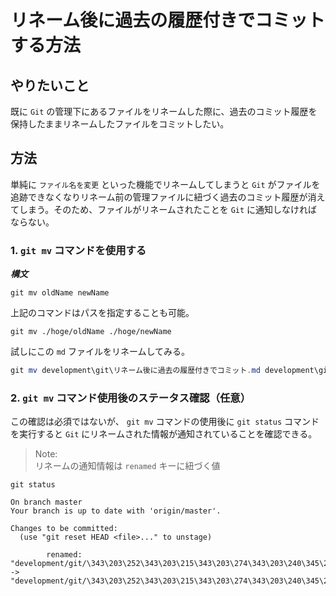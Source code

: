 # リネーム後に過去の履歴付きでコミットする方法

## やりたいこと

既に `Git` の管理下にあるファイルをリネームした際に、過去のコミット履歴を保持したままリネームしたファイルをコミットしたい。

## 方法

単純に `ファイル名を変更` といった機能でリネームしてしまうと `Git` がファイルを追跡できなくなりリネーム前の管理ファイルに紐づく過去のコミット履歴が消えてしまう。そのため、ファイルがリネームされたことを `Git` に通知しなければならない。

### 1. `git mv` コマンドを使用する

**_構文_**

```git
git mv oldName newName
```

上記のコマンドはパスを指定することも可能。

```git
git mv ./hoge/oldName ./hoge/newName
```

試しにこの `md` ファイルをリネームしてみる。

```Powershell
git mv development\git\リネーム後に過去の履歴付きでコミット.md development\git\リネーム後に過去のコミット履歴付きでコミット.md
```

### 2. `git mv` コマンド使用後のステータス確認（任意）

この確認は必須ではないが、 `git mv` コマンドの使用後に `git status` コマンドを実行すると `Git` にリネームされた情報が通知されていることを確認できる。

> Note:<br>
> リネームの通知情報は `renamed` キーに紐づく値

```git
git status

On branch master
Your branch is up to date with 'origin/master'.

Changes to be committed:
  (use "git reset HEAD <file>..." to unstage)

        renamed:    "development/git/\343\203\252\343\203\215\343\203\274\343\203\240\345\276\214\343\201\253\351\201\216\345\216\273\343\201\256\345\261\245\346\255\264\344\273\230\343\201\215\343\201\247\343\202\263\343\203\237\343\203\203\343\203\210.md" -> "development/git/\343\203\252\343\203\215\343\203\274\343\203\240\345\276\214\343\201\253\351\201\216\345\216\273\343\201\256\343\202\263\343\203\237\343\203\203\343\203\210\345\261\245\346\255\264\344\273\230\343\201\215\343\201\247\343\202\263\343\203\237\343\203\203\343\203\210.md"
```
